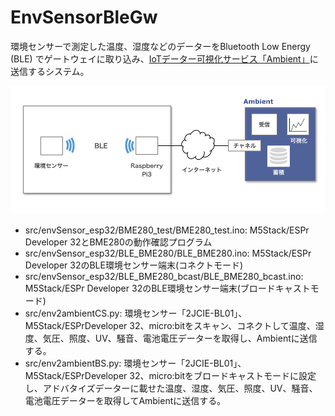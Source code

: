 # EnvSensorBleGw

環境センサーで測定した温度、湿度などのデーターをBluetooth Low Energy (BLE) でゲートウェイに取り込み、[IoTデーター可視化サービス「Ambient」](https://ambidata.io)に送信するシステム。

![全体の構成](./images/structure.jpg)

* src/envSensor_esp32/BME280_test/BME280_test.ino: M5Stack/ESPr Developer 32とBME280の動作確認プログラム
* src/envSensor_esp32/BLE_BME280/BLE_BME280.ino: M5Stack/ESPr Developer 32のBLE環境センサー端末(コネクトモード)
* src/envSensor_esp32/BLE_BME280_bcast/BLE_BME280_bcast.ino: M5Stack/ESPr Developer 32のBLE環境センサー端末(ブロードキャストモード)
* src/env2ambientCS.py: 環境センサー「2JCIE-BL01」、M5Stack/ESPrDeveloper 32、micro:bitをスキャン、コネクトして温度、湿度、気圧、照度、UV、騒音、電池電圧データーを取得し、Ambientに送信する。
* src/env2ambientBS.py: 環境センサー「2JCIE-BL01」、M5Stack/ESPrDeveloper 32、micro:bitをブロードキャストモードに設定し、アドバタイズデーターに載せた温度、湿度、気圧、照度、UV、騒音、電池電圧データーを取得してAmbientに送信する。
